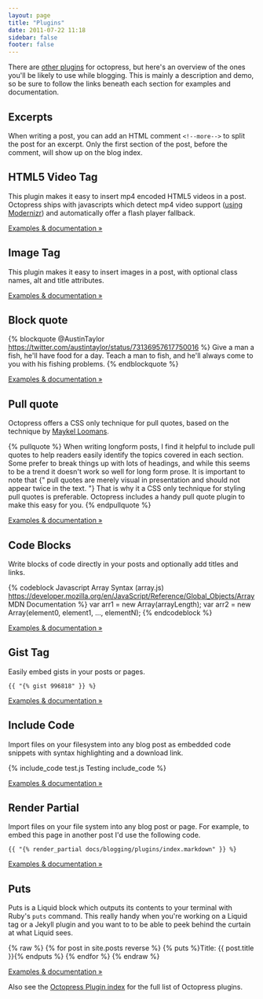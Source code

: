 ```yaml
---
layout: page
title: "Plugins"
date: 2011-07-22 11:18
sidebar: false
footer: false
---
```


There are [other plugins](/docs/plugins) for octopress, but here's an overview of the ones you'll be likely to use while blogging.
This is mainly a description and demo, so be sure to follow the links beneath each section for examples and documentation.

## Excerpts
When writing a post, you can add an HTML comment `<!--more-->` to split the post for an excerpt. Only the first section of the post, before the comment,
will show up on the blog index.

## HTML5 Video Tag
This plugin makes it easy to insert mp4 encoded HTML5 videos in a post. Octopress ships with javascripts which
detect mp4 video support ([using Modernizr](http://modernizr.com)) and automatically offer a flash player fallback.

[Examples & documentation &raquo;](/docs/plugins/video-tag/)

## Image Tag
This plugin makes it easy to insert images in a post, with optional class names, alt and title attributes.

[Examples & documentation &raquo;](/docs/plugins/image-tag/)

## Block quote

{% blockquote @AustinTaylor https://twitter.com/austintaylor/status/73136957617750016 %}
Give a man a fish, he'll have food for a day. Teach a man to fish, and he'll always come to you with his fishing problems.
{% endblockquote %}

[Examples & documentation &raquo;](/docs/plugins/blockquote/)

## Pull quote
Octopress offers a CSS only technique for pull quotes, based on the technique by [Maykel Loomans](http://miekd.com/articles/pull-quotes-with-html5-and-css/).

{% pullquote %}
When writing longform posts, I find it helpful to include pull quotes to help readers easily identify the topics covered in each section. Some prefer to break things up with lots of headings, and while this seems to be a trend it doesn't work so well for long form prose.
It is important to note that {" pull quotes are merely visual in presentation and should not appear twice in the text. "} That is why it a CSS only technique for styling pull quotes is preferable. Octopress includes a handy pull quote plugin to make this easy for you.
{% endpullquote %}

[Examples & documentation &raquo;](/docs/plugins/pullquote/)

## Code Blocks
Write blocks of code directly in your posts and optionally add titles and links.

{% codeblock Javascript Array Syntax (array.js) https://developer.mozilla.org/en/JavaScript/Reference/Global_Objects/Array MDN Documentation %}
var arr1 = new Array(arrayLength);
var arr2 = new Array(element0, element1, ..., elementN);
{% endcodeblock %}

[Examples & documentation &raquo;](/docs/plugins/codeblock/)

## Gist Tag
Easily embed gists in your posts or pages.

    {{ "{% gist 996818" }} %}

[Examples & documentation &raquo;](/docs/plugins/gist-tag/)

## Include Code
Import files on your filesystem into any blog post as embedded code snippets with syntax highlighting and a download link.

{% include_code test.js Testing include_code %}

[Examples & documentation &raquo;](/docs/plugins/include-code/)

## Render Partial
Import files on your file system into any blog post or page. For example, to embed this page in another post I'd use the following code.

    {{ "{% render_partial docs/blogging/plugins/index.markdown" }} %}

[Examples & documentation &raquo;](/docs/plugins/render-partial/)

## Puts
Puts is a Liquid block which outputs its contents to your terminal with Ruby's `puts` command. This really handy when you're working on a Liquid tag or a Jekyll plugin and you want to to be able to peek behind the curtain at what Liquid sees.

{% raw %}
    {% for post in site.posts reverse %}
    {% puts %}Title: {{ post.title }}{% endputs %}
    {% endfor %}
{% endraw %}

[Examples & documentation &raquo;](/docs/plugins/puts/)

Also see the [Octopress Plugin index](/docs/plugins) for the full list of Octopress plugins.
